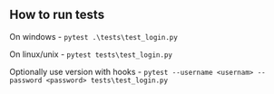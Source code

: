 ## How to run tests
On windows - `pytest .\tests\test_login.py`

On linux/unix - `pytest tests\test_login.py`

Optionally use version with hooks - `pytest --username <usernam> --password <password> tests\test_login.py`